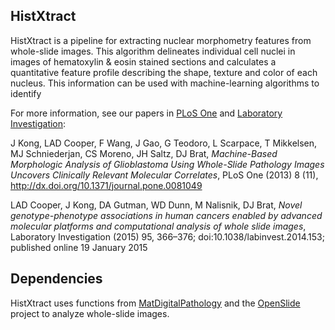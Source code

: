 ## HistXtract
HistXtract is a pipeline for extracting nuclear morphometry features from whole-slide images. This algorithm delineates individual cell nuclei in images of hematoxylin & eosin stained sections and calculates a quantitative feature profile describing the shape, texture and color of each nucleus. This information can be used with machine-learning algorithms to identify 

For more information, see our papers in [PLoS One](http://journals.plos.org/plosone/article?id=10.1371/journal.pone.0081049) and [Laboratory Investigation](http://www.nature.com/labinvest/journal/v95/n4/abs/labinvest2014153a.html):

J Kong, LAD Cooper, F Wang, J Gao, G Teodoro, L Scarpace, T Mikkelsen, MJ Schniederjan, CS Moreno, JH Saltz, DJ Brat, *Machine-Based Morphologic Analysis of Glioblastoma Using Whole-Slide Pathology Images Uncovers Clinically Relevant Molecular Correlates*, PLoS One (2013) 8 (11), http://dx.doi.org/10.1371/journal.pone.0081049

LAD Cooper, J Kong, DA Gutman, WD Dunn, M Nalisnik, DJ Brat, *Novel genotype-phenotype associations in human cancers enabled by advanced molecular platforms and computational analysis of whole slide images*, Laboratory Investigation (2015) 95, 366–376; doi:10.1038/labinvest.2014.153; published online 19 January 2015

## Dependencies
HistXtract uses functions from [MatDigitalPathology](https://github.com/CancerDataScience/MatDigitalPathology) and the [OpenSlide](http://openslide.org/) project to analyze whole-slide images.
